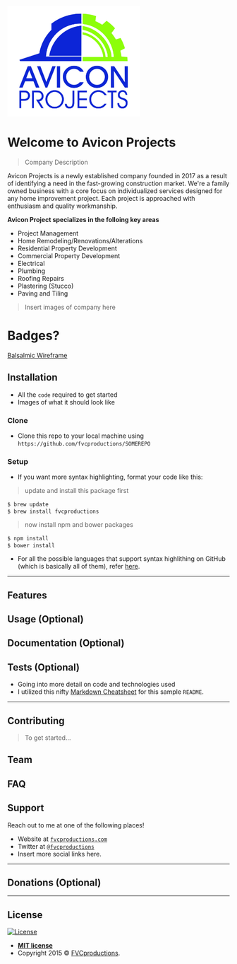 <img src="assets/images/logo.jpg" height="250" width="300"/>

<!-- Avicon Projects company logo -->

# Welcome to Avicon Projects

> Company Description

Avicon Projects is a newly established company founded in 2017 
as a result of identifying a need in the fast-growing construction market. We're a family owned business
with a core focus on individualized services designed for any home improvement project. Each project 
is approached with enthusiasm and quality workmanship. 

**Avicon Project specializes in the folloing key areas**

- Project Management
- Home Remodeling/Renovations/Alterations 
- Residential Property Development 
- Commercial Property Development
- Electrical
- Plumbing
- Roofing Repairs
- Plastering (Stucco)
- Paving and Tiling 

> Insert images of company here

# Badges?

[Balsalmic Wireframe]()


## Installation

- All the `code` required to get started
- Images of what it should look like

### Clone

- Clone this repo to your local machine using `https://github.com/fvcproductions/SOMEREPO`

### Setup

- If you want more syntax highlighting, format your code like this:

> update and install this package first

```shell
$ brew update
$ brew install fvcproductions
```

> now install npm and bower packages

```shell
$ npm install
$ bower install
```

- For all the possible languages that support syntax highlithing on GitHub (which is basically all of them), refer <a href="https://github.com/github/linguist/blob/master/lib/linguist/languages.yml" target="_blank">here</a>.

---

## Features

## Usage (Optional)

## Documentation (Optional)

## Tests (Optional)

- Going into more detail on code and technologies used
- I utilized this nifty <a href="https://github.com/adam-p/markdown-here/wiki/Markdown-Cheatsheet" target="_blank">Markdown Cheatsheet</a> for this sample `README`.

---

## Contributing

> To get started...



## Team



## FAQ



## Support

Reach out to me at one of the following places!

- Website at <a href="http://fvcproductions.com" target="_blank">`fvcproductions.com`</a>
- Twitter at <a href="http://twitter.com/fvcproductions" target="_blank">`@fvcproductions`</a>
- Insert more social links here.

---

## Donations (Optional)

---

## License

[![License](http://img.shields.io/:license-mit-blue.svg?style=flat-square)](http://badges.mit-license.org)

- **[MIT license](http://opensource.org/licenses/mit-license.php)**
- Copyright 2015 © <a href="http://fvcproductions.com" target="_blank">FVCproductions</a>.
